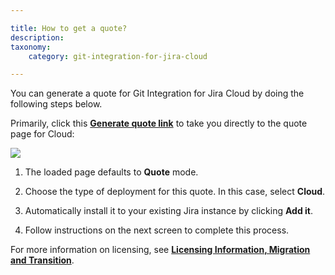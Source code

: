 ```yaml
---

title: How to get a quote?
description:
taxonomy:
    category: git-integration-for-jira-cloud

---
```

You can generate a quote for Git Integration for Jira Cloud by doing the following steps below.

Primarily, click this [**Generate quote link**](https://www.atlassian.com/purchase/addon/com.xiplink.jira.git.jira_git_plugin.ondemand?purchaseMode=quote) to take you directly to the quote page for Cloud:

![](https://bigbrassband.atlassian.net/wiki/download/attachments/1165459457/jira-cloud-quote-process.png?version=1&modificationDate=1612506133912&cacheVersion=1&api=v2)

1.  The loaded page defaults to **Quote** mode.

2.  Choose the type of deployment for this quote. In this case, select **Cloud**.

3.  Automatically install it to your existing Jira instance by clicking **Add it**.

4.  Follow instructions on the next screen to complete this process.


For more information on licensing, see [**Licensing Information, Migration and Transition**](https://bigbrassband.atlassian.net/wiki/spaces/BBBSUPPORT/pages/901120001/Licensing+Information+Migration+and+Transition).

